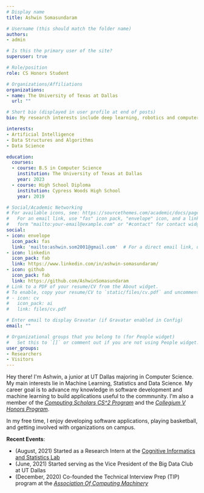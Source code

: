 ```yaml
---
# Display name
title: Ashwin Somasundaram

# Username (this should match the folder name)
authors:
- admin

# Is this the primary user of the site?
superuser: true

# Role/position
role: CS Honors Student

# Organizations/Affiliations
organizations:
- name: The University of Texas at Dallas
  url: ""

# Short bio (displayed in user profile at end of posts)
bio: My research interests include deep learning, robotics and computer vision.

interests:
- Artificial Intelligence
- Data Structures and Algorithms
- Data Science

education:
  courses:
  - course: B.S in Computer Science
    institution: The University of Texas at Dallas
    year: 2023
  - course: High School Diploma
    institution: Cypress Woods High School
    year: 2019

# Social/Academic Networking
# For available icons, see: https://sourcethemes.com/academic/docs/page-builder/#icons
#   For an email link, use "fas" icon pack, "envelope" icon, and a link in the
#   form "mailto:your-email@example.com" or "#contact" for contact widget.
social:
- icon: envelope
  icon_pack: fas
  link: 'mailto:ashwin.som2001@gmail.com'  # For a direct email link, use "mailto:test@example.org".
- icon: linkedin
  icon_pack: fab
  link: https://www.linkedin.com/in/ashwin-somasundaram/
- icon: github
  icon_pack: fab
  link: https://github.com/AshwinSomasundaram
# Link to a PDF of your resume/CV from the About widget.
# To enable, copy your resume/CV to `static/files/cv.pdf` and uncomment the lines below.
# - icon: cv
#   icon_pack: ai
#   link: files/cv.pdf

# Enter email to display Gravatar (if Gravatar enabled in Config)
email: ""

# Organizational groups that you belong to (for People widget)
#   Set this to `[]` or comment out if you are not using People widget.
user_groups:
- Researchers
- Visitors
---
```


Hey there! I'm Ashwin, a junior at UT Dallas majoring in Computer Science. My main interests lie in Machine Learning, Statistics and Data Science. My career goal is to advance my knowledge in software development and machine learning to build applications useful to the commnunity. I'm also a member of the [_Computing Scholars CS^2 Program_](https://cs.utdallas.edu/computingscholars/) and the [_Collegium V Honors Program_](https://honors.utdallas.edu/cv). 

In my free time, I enjoy developing software applications, playing basketball, and getting involved with organizations on campus. 

**Recent Events**:
* (August, 2021) Started as a Research Intern at the [Cognitive Informatics and Statistics Lab](https://labs.utdallas.edu/coinslab/)
* (June, 2021) Started serving as the Vice President of the Big Data Club at UT Dallas
* (December, 2020) Co-founded the Technical Interview Prep (TIP) program at the [_Association Of Computing Machinery_](https://www.acmutd.co)
